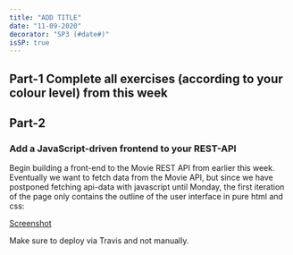 ```yaml
---
title: "ADD TITLE"
date: "11-09-2020"
decorator: "SP3 (#date#)"
isSP: true
---
```


<!-- REMOVE ME: Setting isSP ensures this pages gets added to the list of Studypoint exercises -->

## Part-1 Complete all exercises (according to your colour level) from this week

<!-- REMOVE ME: The tag below will insert all day-exercises given for this week -->
<!-- REMOVE ME: PeriodFolder and weekFolder MUST match the real folder names -->

<!--PeriodExercises Flow-1/week3 PeriodExercises-->

## Part-2

### Add a JavaScript-driven frontend to your REST-API

Begin building a front-end to the Movie REST API from earlier this week. Eventually we want to fetch data from the Movie API, but since we have postponed fetching api-data with javascript until Monday, the first iteration of the page only contains the outline of the user interface in pure html and css:

[Screenshot](https://imgur.com/kjtElSR)

Make sure to deploy via Travis and not manually.


